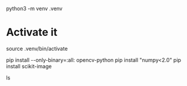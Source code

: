 python3 -m venv .venv

# Activate it
source .venv/bin/activate

pip install --only-binary=:all: opencv-python 
pip install "numpy<2.0"
pip install scikit-image


ls